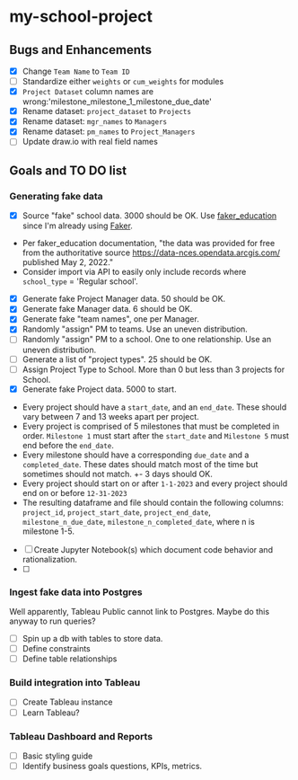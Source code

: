 # my-school-project
## Bugs and Enhancements
- [x] Change `Team Name` to `Team ID` 
- [ ] Standardize either `weights` or `cum_weights` for modules
- [x] `Project Dataset` column names are wrong:'milestone_milestone_1_milestone_due_date'
- [x] Rename dataset: `project_dataset` to `Projects` 
- [x] Rename dataset: `mgr_names` to `Managers`
- [x] Rename dataset: `pm_names` to `Project_Managers`
- [ ] Update draw.io with real field names

## Goals and TO DO list
### Generating fake data
- [x] Source "fake" school data. 3000 should be OK. Use [faker_education](https://pypi.org/project/faker_education/) since I'm already using [Faker](https://faker.readthedocs.io/en/master/).
 - Per faker_education documentation, "the data was provided for free from the authoritative source https://data-nces.opendata.arcgis.com/ published May 2, 2022."
 - Consider import via API to easily only include records where `school_type` = 'Regular school'.
- [x] Generate fake Project Manager data. 50 should be OK.
- [x] Generate fake Manager data. 6 should be OK.
- [x] Generate fake "team names", one per Manager.
- [x] Randomly "assign" PM to teams. Use an uneven distribution.
- [ ] Randomly "assign" PM to a school. One to one relationship. Use an uneven distribution.
- [ ] Generate a list of "project types". 25 should be OK. 
- [ ] Assign Project Type to School. More than 0 but less than 3 projects for School.
- [x] Generate fake Project data. 5000 to start.
 - Every project should have a `start_date`, and an `end_date`. These should vary between 7 and 13 weeks apart per project.
 - Every project is comprised of 5 milestones that must be completed in order. `Milestone 1` must start after the `start_date` and `Milestone 5` must end before the `end_date`.
 - Every milestone should have a corresponding `due_date` and a `completed_date`. These dates should match most of the time but sometimes should not match. +- 3 days should OK.
 - Every project should start on or after `1-1-2023` and every project should end on or before `12-31-2023`
 - The resulting dataframe and file should contain the following columns: `project_id`, `project_start_date`, `project_end_date`, `milestone_n_due_date`, `milestone_n_completed_date`, where n is milestone 1-5.
- [ ] Create Jupyter Notebook(s) which document code behavior and rationalization.
- [ ] 
      
### Ingest fake data into Postgres
Well apparently, Tableau Public cannot link to Postgres.  Maybe do this anyway to run queries?
- [ ] Spin up a db with tables to store data.
- [ ] Define constraints
- [ ] Define table relationships

### Build integration into Tableau
- [ ] Create Tableau instance
- [ ] Learn Tableau?

### Tableau Dashboard and Reports
- [ ] Basic styling guide
- [ ] Identify business goals questions, KPIs, metrics.
